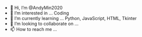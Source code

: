 - 👋 Hi, I’m @AndyMin2020
- 👀 I’m interested in ... Coding
- 🌱 I’m currently learning ... Python, JavaScript, HTML, Tkinter
- 💞️ I’m looking to collaborate on ...
- 📫 How to reach me ...

<!---
AndyMin2020/AndyMin2020 is a ✨ special ✨ repository because its `README.md` (this file) appears on your GitHub profile.
You can click the Preview link to take a look at your changes.
--->
